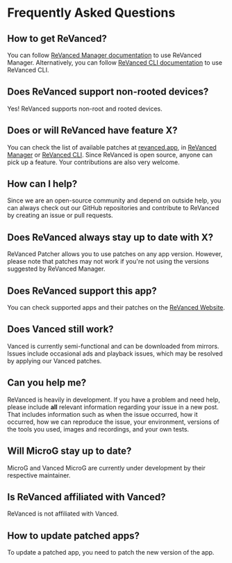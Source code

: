 # **Frequently Asked Questions**

## How to get ReVanced?

You can follow [ReVanced Manager documentation](https://github.com/revanced/revanced-manager/tree/main/docs) to use ReVanced Manager. Alternatively, you can follow [ReVanced CLI documentation](https://github.com/revanced/revanced-cli/tree/main/docs) to use ReVanced CLI.

## Does ReVanced support non-rooted devices?

Yes! ReVanced supports non-root and rooted devices.

## Does or will ReVanced have feature X?

You can check the list of available patches at [revanced.app](https://revanced.app/patches), in [ReVanced Manager](https://github.com/revanced/revanced-manager/tree/main/docs) or [ReVanced CLI](https://github.com/revanced/revanced-cli/tree/main/docs). Since ReVanced is open source, anyone can pick up a feature. Your contributions are also very welcome.

## How can I help?

Since we are an open-source community and depend on outside help, you can always check out our GitHub repositories and contribute to ReVanced by creating an issue or pull requests.

## Does ReVanced always stay up to date with X?

ReVanced Patcher allows you to use patches on any app version. However, please note that patches may not work if you're not using the versions suggested by ReVanced Manager.

## Does ReVanced support this app?

You can check supported apps and their patches on the [ReVanced Website](https://revanced.app/patches).

## Does Vanced still work?

Vanced is currently semi-functional and can be downloaded from mirrors. Issues include occasional ads and playback issues, which may be resolved by applying our Vanced patches.

## Can you help me?

ReVanced is heavily in development. If you have a problem and need help, please include **all** relevant information regarding your issue in a new post. That includes information such as when the issue occurred, how it occurred, how we can reproduce the issue, your environment, versions of the tools you used, images and recordings, and your own tests.

## Will MicroG stay up to date?

MicroG and Vanced MicroG are currently under development by their respective maintainer.

## Is ReVanced affiliated with Vanced?

ReVanced is not affiliated with Vanced.

## How to update patched apps?

To update a patched app, you need to patch the new version of the app.
